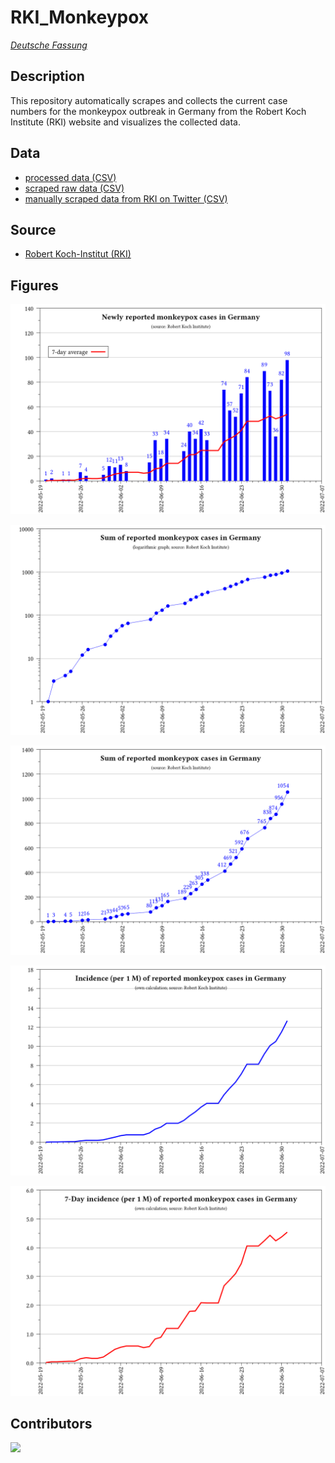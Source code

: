 # RKI_Monkeypox

_[Deutsche Fassung](README.de.md)_

## Description

This repository automatically scrapes and collects the current case numbers for the monkeypox outbreak in Germany from the Robert Koch Institute (RKI) website and visualizes the collected data.

## Data
- [processed data (CSV)](data/RKI_Monkeypox_processed.csv)
- [scraped raw data (CSV)](data/RKI_Monkeypox.csv)
- [manually scraped data from RKI on Twitter (CSV)](data/RKI_Monkeypox_Twitter.csv)

## Source
- [Robert Koch-Institut (RKI)](https://www.rki.de/DE/Content/InfAZ/A/Affenpocken/Ausbruch-2022-Situation-Deutschland.html)

## Figures
![](plots_en/plot_num_cases.png)

![](plots_en/plot_sum_cases_log.png)

![](plots_en/plot_sum_cases.png)

![](plots_en/plot_incidence.png)

![](plots_en/plot_7d_incidence.png)

## Contributors
<a href="https://github.com/micb25/RKI_Monkeypox/graphs/contributors"><img src="https://contrib.rocks/image?repo=micb25/RKI_Monkeypox" /></a>
